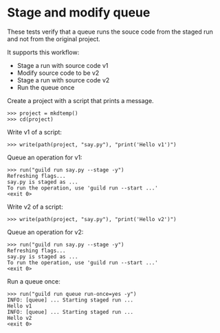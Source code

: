 # Stage and modify queue

These tests verify that a queue runs the souce code from the staged
run and not from the original project.

It supports this workflow:

- Stage a run with source code v1
- Modify source code to be v2
- Stage a run with source code v2
- Run the queue once

Create a project with a script that prints a message.

    >>> project = mkdtemp()
    >>> cd(project)

Write v1 of a script:

    >>> write(path(project, "say.py"), "print('Hello v1')")

Queue an operation for v1:

    >>> run("guild run say.py --stage -y")
    Refreshing flags...
    say.py is staged as ...
    To run the operation, use 'guild run --start ...'
    <exit 0>

Write v2 of a script:

    >>> write(path(project, "say.py"), "print('Hello v2')")

Queue an operation for v2:

    >>> run("guild run say.py --stage -y")
    Refreshing flags...
    say.py is staged as ...
    To run the operation, use 'guild run --start ...'
    <exit 0>

Run a queue once:

    >>> run("guild run queue run-once=yes -y")
    INFO: [queue] ... Starting staged run ...
    Hello v1
    INFO: [queue] ... Starting staged run ...
    Hello v2
    <exit 0>
